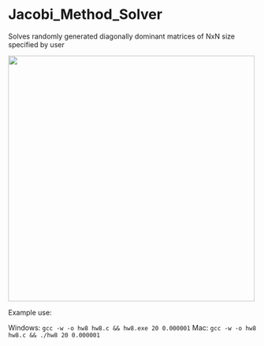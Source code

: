 # Jacobi_Method_Solver
Solves randomly generated diagonally dominant matrices of NxN size specified by user

<img src="https://i.imgur.com/WLOSJrg.png" width="500"></img>

Example use:

Windows: `gcc -w -o hw8 hw8.c && hw8.exe 20 0.000001`
Mac: `gcc -w -o hw8 hw8.c && ./hw8 20 0.000001`

